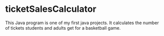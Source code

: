 # ticketSalesCalculator
This Java program is one of my first java projects. It calculates the number of tickets students and adults get for a basketball game. 
